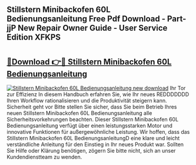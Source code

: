## Stillstern Minibackofen 60L Bedienungsanleitung Free Pdf Download - Part-jjP New Repair Owner Guide - User Service Edition XFKPS

# <h2><a href="http://df2wus.blite.top/?on=Stillstern+Minibackofen+60L+Bedienungsanleitung">🔗Download 👉🔴 Stillstern Minibackofen 60L Bedienungsanleitung</a></h2>

[![Stillstern Minibackofen 60L Bedienungsanleitung new download](https://i.imgur.com/lujVjoI.png)](http://df2wus.blite.top/?on=Stillstern+Minibackofen+60L+Bedienungsanleitung)
Ihr Tor zur Effizienz In diesem Handbuch erfahren Sie, wie Ihr neues REDDDDDDD Ihren Workflow rationalisieren und die Produktivität steigern kann. Sicherheit geht vor Bitte stellen Sie sicher, dass Sie beim Betrieb Ihres neuen Stillstern Minibackofen 60L Bedienungsanleitung alle Sicherheitsvorkehrungen beachten. Dieser Stillstern Minibackofen 60L Bedienungsanleitung verfügt über einen leistungsstarken Motor und innovative Funktionen für außergewöhnliche Leistung. Wir hoffen, dass das Stillstern Minibackofen 60L BedienungsanleitungD eine klare und leicht verständliche Anleitung für den Einstieg in Ihr neues Produkt war. Sollten Sie Hilfe oder Klärung benötigen, zögern Sie bitte nicht, sich an unser Kundendienstteam zu wenden.
